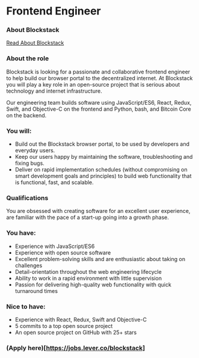 # Frontend Engineer

### About Blockstack

[Read About Blockstack](https://github.com/blockstack/blockstack/tree/master/jobs#about-blockstack)

### About the role

Blockstack is looking for a passionate and collaborative frontend engineer to help build our browser portal to the decentralized internet. At Blockstack you will play a key role in an open-source project that is serious about technology and internet infrastructure.

Our engineering team builds software using JavaScript/ES6, React, Redux, Swift, and Objective-C on the frontend and Python, bash, and Bitcoin Core on the backend.

### You will:

- Build out the Blockstack browser portal, to be used by developers and everyday users. 
- Keep our users happy by maintaining the software, troubleshooting and fixing bugs. 
- Deliver on rapid implementation schedules (without compromising on smart development goals and principles) to build web functionality that is functional, fast, and scalable.

### Qualifications

You are obsessed with creating software for an excellent user experience, are familiar with the pace of a start-up going into a growth phase.

### You have:

- Experience with JavaScript/ES6 
- Experience with open source software 
- Excellent problem-solving skills and are enthusiastic about taking on challenges 
- Detail-orientation throughout the web engineering lifecycle 
- Ability to work in a rapid environment with little supervision 
- Passion for delivering high-quality web functionality with quick turnaround times

### Nice to have:

- Experience with React, Redux, Swift and Objective-C 
- 5 commits to a top open source project 
- An open source project on GitHub with 25+ stars

### (Apply here)[https://jobs.lever.co/blockstack] 
